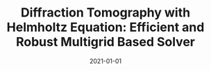 ---
title: "Diffraction Tomography with Helmholtz Equation: Efficient and Robust Multigrid Based Solver"
collection: publications
permalink: /publication/2021-01-01-Diffraction-Tomography-with-Helmholtz-Equation-Efficient-and-Robust-Multigrid-Based-Solver
category: 'preprint'
excerpt: 'Under review.'
date: 2021-01-01
venue: 'Under review.'
citation: ' Tao Hong,  Pham T.-a.,  Eran Treister,  Michael Unser, &quot;Diffraction Tomography with Helmholtz Equation: Efficient and Robust Multigrid Based Solver.&quot; <i>Under review.</i>, 2021.'
---